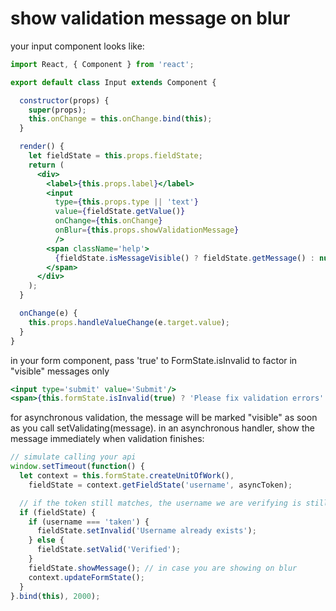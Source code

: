 # show validation message on blur

your input component looks like:

```jsx
import React, { Component } from 'react';

export default class Input extends Component {

  constructor(props) {
    super(props);
    this.onChange = this.onChange.bind(this);
  }

  render() {
    let fieldState = this.props.fieldState;
    return (
      <div>
        <label>{this.props.label}</label>
        <input
          type={this.props.type || 'text'}
          value={fieldState.getValue()}
          onChange={this.onChange}
          onBlur={this.props.showValidationMessage}
          />
        <span className='help'>
          {fieldState.isMessageVisible() ? fieldState.getMessage() : null}
        </span>
      </div>
    );
  }

  onChange(e) {
    this.props.handleValueChange(e.target.value);
  }
}
```

in your form component, pass 'true' to FormState.isInvalid to factor in "visible" messages only

```jsx
<input type='submit' value='Submit'/>
<span>{this.formState.isInvalid(true) ? 'Please fix validation errors' : null}</span>
```

for asynchronous validation, the message will be marked "visible" as soon as you call setValidating(message). in an asynchronous handler, show the message immediately when validation finishes:

```jsx
// simulate calling your api
window.setTimeout(function() {
  let context = this.formState.createUnitOfWork(),
    fieldState = context.getFieldState('username', asyncToken);

  // if the token still matches, the username we are verifying is still relevant
  if (fieldState) {
    if (username === 'taken') {
      fieldState.setInvalid('Username already exists');
    } else {
      fieldState.setValid('Verified');
    }
    fieldState.showMessage(); // in case you are showing on blur
    context.updateFormState();
  }
}.bind(this), 2000);
```
